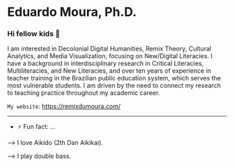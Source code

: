 # Eduardo Moura, Ph.D.

### Hi fellow kids 👋

I am interested in Decolonial Digital Humanities, Remix Theory, Cultural Analytics, and Media Visualization, focusing on New/Digital Literacies. I have a background in interdisciplinary research in Critical Literacies, Multiliteracies, and New Literacies, and over ten years of experience in teacher training in the Brazilian public education system, which serves the most vulnerable students. I am driven by the need to connect my research to teaching practice throughout my academic career.

`My website`: https://remixdumoura.com/

----

- ⚡ Fun fact: ...

--> I love Aikido (2th Dan Aikikai).

--> I play double bass.
